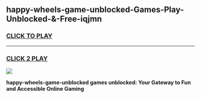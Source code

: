 
## happy-wheels-game-unblocked-Games-Play-Unblocked-&-Free-iqjmn
<h3>
<a href="https://premium76.site?title=happy-wheels-game-unblocked&ref=24A">CLICK TO PLAY</a></h3>
<hr>

<h3>
<a href="https://premium76.site?title=happy-wheels-game-unblocked&ref=24A">CLICK 2 PLAY</a>
  
</h3>

<a href="https://premium76.site?title=happy-wheels-game-unblocked&ref=24A"><img src="https://clearcache.store/games.png"></a>


**happy-wheels-game-unblocked games unblocked: Your Gateway to Fun and Accessible Online Gaming**
